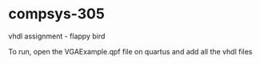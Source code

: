 # compsys-305
vhdl assignment - flappy bird

To run, open the VGAExample.qpf file on quartus and add all the vhdl files
